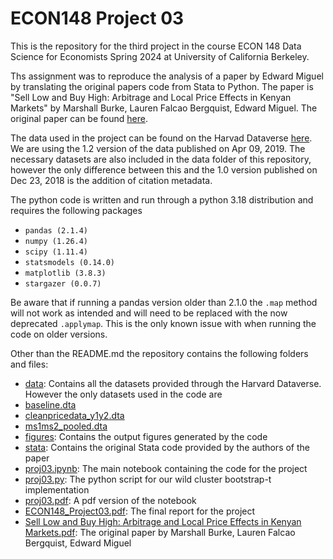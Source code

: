 # ECON148 Project 03
This is the repository for the third project in the course ECON 148 Data Science for Economists Spring 2024 at University of California Berkeley.

Ths assignment was to reproduce the analysis of a paper by Edward Miguel by translating the original papers code from Stata to Python. The paper is "Sell Low and Buy High: Arbitrage and Local Price Effects in Kenyan Markets" by Marshall Burke, Lauren Falcao Bergquist, Edward Miguel. The original paper can be found [here](https://economics.harvard.edu/files/economics/files/ms29141.pdf).

The data used in the project can be found on the Harvad Dataverse [here](https://dataverse.harvard.edu/dataset.xhtml?persistentId=doi:10.7910/DVN/C8UMQP). We are using the 1.2 version of the data published on Apr 09, 2019. The necessary datasets are also included in the data folder of this repository, however the only difference between this and the 1.0 version published on Dec 23, 2018 is the addition of citation metadata.

The python code is written and run through a python 3.18 distribution and requires the following packages

- ```pandas (2.1.4)```
- ```numpy (1.26.4)```
- ```scipy (1.11.4)```
- ```statsmodels (0.14.0)```
- ```matplotlib (3.8.3)```
- ```stargazer (0.0.7)```

Be aware that if running a pandas version older than 2.1.0 the `.map` method will not work as intended and will need to be replaced with the now deprecated `.applymap`. This is the only known issue with when running the code on older versions.

Other than the README.md the repository contains the following folders and files:

- [data](proj/proj03/data): Contains all the datasets provided through the Harvard Dataverse. However the only datasets used in the code are
 - [baseline.dta](proj/proj03/data/baseline.dta)
 - [cleanpricedata_y1y2.dta](proj/proj03/data/cleanPriceData_Y1Y2.dta)
 - [ms1ms2_pooled.dta](proj/proj03/data/MS1MS2_pooled.dta)
- [figures](proj/proj03/figures): Contains the output figures generated by the code
- [stata](proj/proj03/stata): Contains the original Stata code provided by the authors of the paper
- [proj03.ipynb](proj/proj03/proj03.ipynb): The main notebook containing the code for the project
- [proj03.py](proj/proj03/proj03.py): The python script for our wild cluster bootstrap-t implementation
- [proj03.pdf](proj/proj03/proj03.pdf): A pdf version of the notebook
- [ECON148_Project03.pdf](proj/proj03/ECON148_Project03.pdf): The final report for the project
- [Sell Low and Buy High: Arbitrage and Local Price Effects in Kenyan Markets.pdf](proj/proj03/Sell%20Low%20and%20Buy%20High%3A%20Arbitrage%20and%20Local%20Price%20Effects%20in%20Kenyan%20Markets.pdf): The original paper by Marshall Burke, Lauren Falcao Bergquist, Edward Miguel